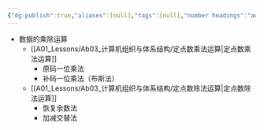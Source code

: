 ```yaml
---
{"dg-publish":true,"aliases":[null],"tags":[null],"number headings":"auto, first-level 1, max 6, A.1.","Created-Date":"2024-03-20 14:25:55","Modified-Date":"2024-04-18 11:53:22","permalink":"/A01_Lessons/Ab03_计算机组织与体系结构/数据的乘除运算/","dgPassFrontmatter":true}
---
```





- 数据的乘除运算
	- [[A01_Lessons/Ab03_计算机组织与体系结构/定点数乘法运算\|定点数乘法运算]]
		- 原码一位乘法
		- 补码一位乘法（布斯法）
	- [[A01_Lessons/Ab03_计算机组织与体系结构/定点数除法运算\|定点数除法运算]]
		- 恢复余数法
		- 加减交替法


